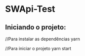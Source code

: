 # SWApi-Test

## Iniciando o projeto:

//Para instalar as dependências
yarn

//Para iniciar o projeto
yarn start
